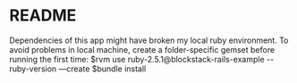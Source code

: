 # README

Dependencies of this app might have broken my local ruby environment. To avoid problems in local machine, create a folder-specific gemset before running the first time:
$rvm use ruby-2.5.1@blockstack-rails-example --ruby-version —create
$bundle install

